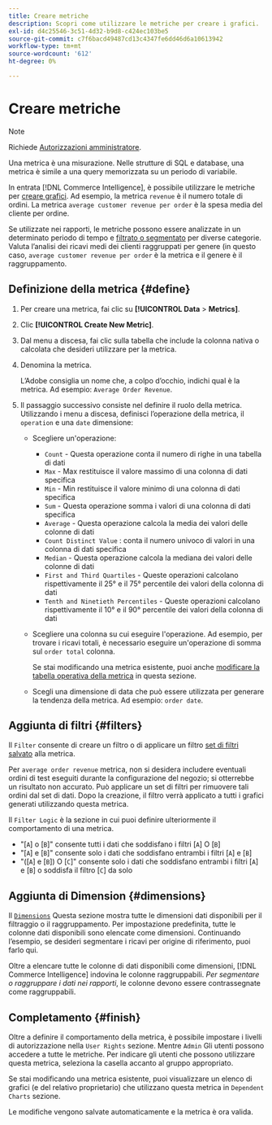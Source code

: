 ```yaml
---
title: Creare metriche
description: Scopri come utilizzare le metriche per creare i grafici.
exl-id: d4c25546-3c51-4d32-b9d8-c424ec103be5
source-git-commit: c7f6bacd49487cd13c4347fe6dd46d6a10613942
workflow-type: tm+mt
source-wordcount: '612'
ht-degree: 0%

---
```


# Creare metriche

>[!NOTE]
>
>Richiede [Autorizzazioni amministratore](../../administrator/user-management/user-management.md).

Una metrica è una misurazione. Nelle strutture di SQL e database, una metrica è simile a una query memorizzata su un periodo di variabile.

In entrata [!DNL Commerce Intelligence], è possibile utilizzare le metriche per [creare grafici](../../data-user/reports/ess-rpt-build-visual.md). Ad esempio, la metrica `revenue` è il numero totale di ordini. La metrica `average customer revenue per order` è la spesa media del cliente per ordine.

Se utilizzate nei rapporti, le metriche possono essere analizzate in un determinato periodo di tempo e [filtrato o segmentato](../../best-practices/segment-filter.md) per diverse categorie. Valuta l’analisi dei ricavi medi dei clienti raggruppati per genere (in questo caso, `average customer revenue per order` è la metrica e il genere è il raggruppamento.

## Definizione della metrica {#define}

1. Per creare una metrica, fai clic su **[!UICONTROL Data** > **Metrics]**.

1. Clic **[!UICONTROL Create New Metric]**.

1. Dal menu a discesa, fai clic sulla tabella che include la colonna nativa o calcolata che desideri utilizzare per la metrica.

1. Denomina la metrica.

   L’Adobe consiglia un nome che, a colpo d’occhio, indichi qual è la metrica. Ad esempio: `Average Order Revenue`.

1. Il passaggio successivo consiste nel definire il ruolo della metrica. Utilizzando i menu a discesa, definisci l’operazione della metrica, il `operation` e una `date` dimensione:

   * Scegliere un&#39;operazione:
      * `Count` - Questa operazione conta il numero di righe in una tabella di dati
      * `Max` - Max restituisce il valore massimo di una colonna di dati specifica
      * `Min` - Min restituisce il valore minimo di una colonna di dati specifica
      * `Sum` - Questa operazione somma i valori di una colonna di dati specifica
      * `Average` - Questa operazione calcola la media dei valori delle colonne di dati
      * `Count Distinct Value` : conta il numero univoco di valori in una colonna di dati specifica
      * `Median` - Questa operazione calcola la mediana dei valori delle colonne di dati
      * `First and Third Quartiles` - Queste operazioni calcolano rispettivamente il 25° e il 75° percentile dei valori della colonna di dati
      * `Tenth and Ninetieth Percentiles` - Queste operazioni calcolano rispettivamente il 10° e il 90° percentile dei valori della colonna di dati
   * Scegliere una colonna su cui eseguire l&#39;operazione. Ad esempio, per trovare i ricavi totali, è necessario eseguire un&#39;operazione di somma sul `order total` colonna.

      Se stai modificando una metrica esistente, puoi anche [modificare la tabella operativa della metrica](../../data-analyst/data-warehouse-mgr/change-metric-op-table.md) in questa sezione.

   * Scegli una dimensione di data che può essere utilizzata per generare la tendenza della metrica. Ad esempio: `order date`.


## Aggiunta di filtri {#filters}

Il `Filter` consente di creare un filtro o di applicare un filtro [set di filtri salvato](../../data-user/reports/ess-manage-data-filters.md) alla metrica.

Per `average order revenue` metrica, non si desidera includere eventuali ordini di test eseguiti durante la configurazione del negozio; si otterrebbe un risultato non accurato. Può applicare un set di filtri per rimuovere tali ordini dal set di dati. Dopo la creazione, il filtro verrà applicato a tutti i grafici generati utilizzando questa metrica.

Il `Filter Logic` è la sezione in cui puoi definire ulteriormente il comportamento di una metrica.

* &quot;\[`A`\] o \[`B`\]&quot; consente tutti i dati che soddisfano i filtri \[`A`\] O \[`B`\]
* &quot;\[`A`\] e \[`B`\]&quot; consente solo i dati che soddisfano entrambi i filtri \[`A`\] e \[`B`\]
* &quot;(\[`A`\] e \[`B`\]) O \[`C`\]&quot; consente solo i dati che soddisfano entrambi i filtri \[`A`\] e \[`B`\] o soddisfa il filtro \[`C`\] da solo

## Aggiunta di Dimension {#dimensions}

Il [`Dimensions`](../../data-analyst/data-warehouse-mgr/manage-data-dimensions-metrics.md) Questa sezione mostra tutte le dimensioni dati disponibili per il filtraggio o il raggruppamento. Per impostazione predefinita, tutte le colonne dati disponibili sono elencate come dimensioni. Continuando l’esempio, se desideri segmentare i ricavi per origine di riferimento, puoi farlo qui.

Oltre a elencare tutte le colonne di dati disponibili come dimensioni, [!DNL Commerce Intelligence] indovina le colonne raggruppabili. *Per segmentare o raggruppare i dati nei rapporti*, le colonne devono essere contrassegnate come raggruppabili.

## Completamento {#finish}

Oltre a definire il comportamento della metrica, è possibile impostare i livelli di autorizzazione nella `User Rights` sezione. Mentre `Admin` Gli utenti possono accedere a tutte le metriche. Per indicare gli utenti che possono utilizzare questa metrica, seleziona la casella accanto al gruppo appropriato.

Se stai modificando una metrica esistente, puoi visualizzare un elenco di grafici (e del relativo proprietario) che utilizzano questa metrica in `Dependent Charts` sezione.

Le modifiche vengono salvate automaticamente e la metrica è ora valida.
